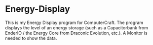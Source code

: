 # Energy-Display
This is my Energy Display program for ComputerCraft. The program displays the level of an energy storage
(such as a Capacitorbank from EnderIO / the Energy Core from Draconic Evolution, etc.).
A Monitor is needed to show the data.
